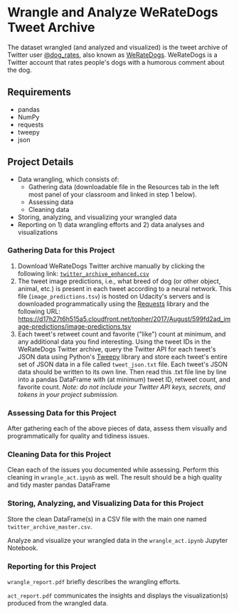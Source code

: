# Wrangle and Analyze WeRateDogs Tweet Archive

The dataset wrangled (and analyzed and visualized) is the tweet archive of Twitter user [@dog_rates](https://twitter.com/dog_rates), also known as [WeRateDogs](https://en.wikipedia.org/wiki/WeRateDogs). WeRateDogs is a Twitter account that rates people's dogs with a humorous comment about the dog.

## Requirements

- pandas
- NumPy
- requests
- tweepy
- json

## Project Details

- Data wrangling, which consists of:
  - Gathering data (downloadable file in the Resources tab in the left most panel of your classroom and linked in step 1 below).
  - Assessing data
  - Cleaning data
- Storing, analyzing, and visualizing your wrangled data
- Reporting on 1) data wrangling efforts and 2) data analyses and visualizations

### Gathering Data for this Project

1. Download WeRateDogs Twitter archive manually by clicking the following link: [`twitter_archive_enhanced.csv`](https://d17h27t6h515a5.cloudfront.net/topher/2017/August/59a4e958_twitter-archive-enhanced/twitter-archive-enhanced.csv)
2. The tweet image predictions, i.e., what breed of dog (or other object, animal, etc.) is present in each tweet according to a neural network. This file (`image_predictions.tsv`) is hosted on Udacity's servers and is downloaded programmatically using the [Requests](http://docs.python-requests.org/en/master/) library and the following URL: <https://d17h27t6h515a5.cloudfront.net/topher/2017/August/599fd2ad_image-predictions/image-predictions.tsv>
3. Each tweet's retweet count and favorite ("like") count at minimum, and any additional data you find interesting. Using the tweet IDs in the WeRateDogs Twitter archive, query the Twitter API for each tweet's JSON data using Python's [Tweepy](http://www.tweepy.org/) library and store each tweet's entire set of JSON data in a file called `tweet_json.txt` file. Each tweet's JSON data should be written to its own line. Then read this .txt file line by line into a pandas DataFrame with (at minimum) tweet ID, retweet count, and favorite count. *Note: do not include your Twitter API keys, secrets, and tokens in your project submission.*

### Assessing Data for this Project

After gathering each of the above pieces of data, assess them visually and programmatically for quality and tidiness issues. 

### Cleaning Data for this Project

Clean each of the issues you documented while assessing. Perform this cleaning in `wrangle_act.ipynb` as well. The result should be a high quality and tidy master pandas DataFrame

### Storing, Analyzing, and Visualizing Data for this Project

Store the clean DataFrame(s) in a CSV file with the main one named `twitter_archive_master.csv`.

Analyze and visualize your wrangled data in the `wrangle_act.ipynb` Jupyter Notebook.

### Reporting for this Project

`wrangle_report.pdf` briefly describes the wrangling efforts. 

`act_report.pdf` communicates the insights and displays the visualization(s) produced from the wrangled data.